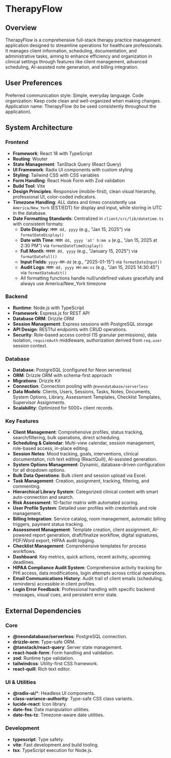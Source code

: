 # TherapyFlow

## Overview
TherapyFlow is a comprehensive full-stack therapy practice management application designed to streamline operations for healthcare professionals. It manages client information, scheduling, documentation, and administrative tasks, aiming to enhance efficiency and organization in clinical settings through features like client management, advanced scheduling, AI-assisted note generation, and billing integration.

## User Preferences
Preferred communication style: Simple, everyday language.
Code organization: Keep code clean and well-organized when making changes.
Application name: TherapyFlow (to be used consistently throughout the application).

## System Architecture

### Frontend
- **Framework**: React 18 with TypeScript
- **Routing**: Wouter
- **State Management**: TanStack Query (React Query)
- **UI Framework**: Radix UI components with custom styling
- **Styling**: Tailwind CSS with CSS variables
- **Form Handling**: React Hook Form with Zod validation
- **Build Tool**: Vite
- **Design Principles**: Responsive (mobile-first), clean visual hierarchy, professional UI, color-coded indicators.
- **Timezone Handling**: ALL dates and times consistently use `America/New_York` (EST/EDT) for display and input, while storing in UTC in the database.
- **Date Formatting Standards**: Centralized in `client/src/lib/datetime.ts` with consistent formats:
  - **Date Display**: `MMM dd, yyyy` (e.g., "Jan 15, 2025") via `formatDateDisplay()`
  - **Date with Time**: `MMM dd, yyyy 'at' h:mm a` (e.g., "Jan 15, 2025 at 2:30 PM") via `formatDateTimeDisplay()`
  - **Full Month**: `MMMM dd, yyyy` (e.g., "January 15, 2025") via `formatDateFull()`
  - **Input Fields**: `yyyy-MM-dd` (e.g., "2025-01-15") via `formatDateInput()`
  - **Audit Logs**: `MMM dd, yyyy HH:mm:ss` (e.g., "Jan 15, 2025 14:30:45") via `formatDateAudit()`
  - All formatting functions handle null/undefined values gracefully and always use America/New_York timezone

### Backend
- **Runtime**: Node.js with TypeScript
- **Framework**: Express.js for REST API
- **Database ORM**: Drizzle ORM
- **Session Management**: Express sessions with PostgreSQL storage
- **API Design**: RESTful endpoints with CRUD operations.
- **Security**: Role-based access control (15 granular permissions), data isolation, `requireAuth` middleware, authorization derived from `req.user` session context.

### Database
- **Database**: PostgreSQL (configured for Neon serverless)
- **ORM**: Drizzle ORM with schema-first approach
- **Migrations**: Drizzle Kit
- **Connection**: Connection pooling with `@neondatabase/serverless`
- **Data Models**: Clients, Users, Sessions, Tasks, Notes, Documents, System Options, Library, Assessment Templates, Checklist Templates, Supervisor Assignments.
- **Scalability**: Optimized for 5000+ client records.

### Key Features
- **Client Management**: Comprehensive profiles, status tracking, search/filtering, bulk operations, direct scheduling.
- **Scheduling & Calendar**: Multi-view calendar, session management, role-based access, in-place editing.
- **Session Notes**: Mood tracking, goals, interventions, clinical documentation, rich text editing (ReactQuill), AI-assisted generation.
- **System Options Management**: Dynamic, database-driven configuration for all dropdown options.
- **Bulk Data Operations**: Bulk client and session upload via Excel.
- **Task Management**: Creation, assignment, tracking, filtering, and commenting.
- **Hierarchical Library System**: Categorized clinical content with smart auto-connection and search.
- **Risk Assessment**: 10-factor matrix with automated scoring.
- **User Profile System**: Detailed user profiles with credentials and role management.
- **Billing Integration**: Service catalog, room management, automatic billing triggers, payment status tracking.
- **Assessment Management**: Template creation, client assignment, AI-powered report generation, draft/finalize workflow, digital signatures, PDF/Word export, HIPAA audit logging.
- **Checklist Management**: Comprehensive templates for process workflows.
- **Dashboard**: Key metrics, quick actions, recent activity, upcoming deadlines.
- **HIPAA Compliance Audit System**: Comprehensive activity tracking for PHI access, data modifications, login attempts across critical operations.
- **Email Communications History**: Audit trail of client emails (scheduling, reminders) accessible in client profiles.
- **Login Error Feedback**: Professional handling with specific backend messages, visual cues, and persistent error state.

## External Dependencies

### Core
- **@neondatabase/serverless**: PostgreSQL connection.
- **drizzle-orm**: Type-safe ORM.
- **@tanstack/react-query**: Server state management.
- **react-hook-form**: Form handling and validation.
- **zod**: Runtime type validation.
- **tailwindcss**: Utility-first CSS framework.
- **react-quill**: Rich text editor.

### UI & Utilities
- **@radix-ui/***: Headless UI components.
- **class-variance-authority**: Type-safe CSS class variants.
- **lucide-react**: Icon library.
- **date-fns**: Date manipulation utilities.
- **date-fns-tz**: Timezone-aware date utilities.

### Development
- **typescript**: Type safety.
- **vite**: Fast development and build tooling.
- **tsx**: TypeScript execution for Node.js.